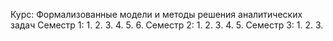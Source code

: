 Курс: Формализованные модели и методы решения аналитических задач
Семестр 1:
1.
2.
3.
4.
5.
6.
Семестр 2:
1.
2.
3.
4.
5.
Семестр 3:
1.
2.
3.
